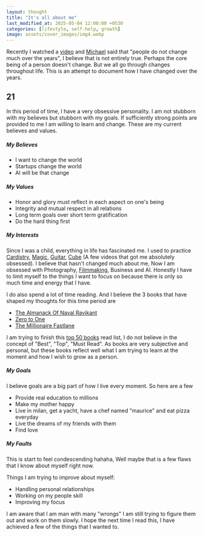 ```yaml
---
layout: thought
title: "It's all about me"
last_modified_at: 2025-05-04 12:00:00 +0530
categories: [lifestyle, self-help, growth]
image: assets/cover_images/img4.webp
---
```


Recently I watched a [video](https://www.youtube.com/watch?v=H_XMqRhLhic) and [Michael](https://en.wikipedia.org/wiki/Michael_Seibel) said that "people do not change much over the years", I believe that is not entirely true. Perhaps the core being of a person doesn't change. But we all go through changes throughout life. This is an attempt to document how I have changed over the years.

## 21

In this period of time, I have a very obsessive personality. I am not stubborn with my believes but stubborn with my goals. If sufficiently strong points are provided to me I am willing to learn and change. These are my current believes and values.

##### My Believes

- I want to change the world
- Startups change the world
- AI will be that change

##### My Values

- Honor and glory must reflect in each aspect on one's being
- Integrity and mutual respect in all relations
- Long term goals over short term gratification
- Do the hard thing first

##### My Interests

Since I was a child, everything in life has fascinated me. I used to practice [Cardistry](https://www.youtube.com/watch?v=I0KSaqiv5C0), [Magic](https://www.youtube.com/watch?v=EAN-PwRfJcA), [Guitar](https://www.youtube.com/watch?v=QZcUmNIBegY), [Cube](https://in.speedcube.com.au/pages/how-to-solve-a-rubiks-cube) (A few videos that got me absolutely obsessed). I believe that hasn't changed much about me, Now I am obsessed with Photography, [Filmmaking](https://www.youtube.com/watch?v=hif5eI5pBxo), Business and AI. Honestly I have to limit myself to the things I want to focus on because there is only so much time and energy that I have.

I do also spend a lot of time reading. And I believe the 3 books that have shaped my thoughts for this time period are

- [The Almanack Of Naval Ravikant](https://www.navalmanack.com/)
- [Zero to One](https://www.amazon.com/Zero-One-Notes-Startups-Future/dp/0804139296)
- [The Millionaire Fastlane](https://www.amazon.in/Millionaire-Fastlane-Crack-Wealth-Lifetime/dp/0984358102)

I am trying to finish this [top 50 books](https://www.escapingordinary.net/top-50-books) read list, I do not believe in the concept of "Best", "Top", "Must Read". As books are very subjective and personal, but these books reflect well what I am trying to learn at the moment and how I wish to grow as a person.

##### My Goals

I believe goals are a big part of how I live every moment. So here are a few

- Provide real education to millions
- Make my mother happy
- Live in milan, get a yacht, have a chef named "maurice" and eat pizza everyday
- Live the dreams of my friends with them
- Find love

##### My Faults

This is start to feel condescending hahaha, Well maybe that is a few flaws that I know about myself right now.

Things I am trying to improve about myself:

- Handling personal relationships
- Working on my people skill
- Improving my focus

I am aware that I am man with many "wrongs" I am still trying to figure them out and work on them slowly. I hope the next time I read this, I have achieved a few of the things that I wanted to.